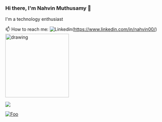 ### Hi there, I'm Nahvin Muthusamy 👋
I'm a technology enthusiast

📫 How to reach me: ![Linkedin](https://cliply.co/wp-content/uploads/2021/02/372102050_LINKEDIN_ICON_TRANSPARENT_400.gif)(https://www.linkedin.com/in/nahvin00/)
[<img src="https://cliply.co/wp-content/uploads/2021/02/372102050_LINKEDIN_ICON_TRANSPARENT_400.gif" alt="drawing" width="200"/>](https://www.linkedin.com/in/nahvin00/)


[<img src="http://www.google.com.au/images/nav_logo7.png">](http://google.com.au/)

[![Foo](http://www.google.com.au/images/nav_logo7.png)](http://google.com.au/)

<!--
**Nahvin00/nahvin00** is a ✨ _special_ ✨ repository because its `README.md` (this file) appears on your GitHub profile.

Here are some ideas to get you started:

- 🔭 I’m currently working on ...
- 🌱 I’m currently learning ...
- 👯 I’m looking to collaborate on ...
- 🤔 I’m looking for help with ...
- 💬 Ask me about ...
- 📫 How to reach me: ...
- 😄 Pronouns: ...
- ⚡ Fun fact: ...
-->
